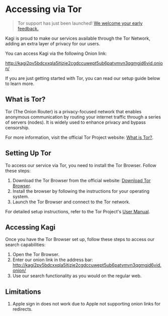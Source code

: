# Accessing via Tor

> Tor support has just been launched!
> [We welcome your early feedback.](https://help.kagi.com/kagi/support-and-community/)

Kagi is proud to make our services available through the Tor Network, adding an extra layer of privacy for our users.

You can access Kagi via the following Onion link:

http://kagi2pv5bdcxxqla5itjzje2cgdccuwept5ub6patvmvn3qgmgjd6vid.onion/

If you are just getting started with Tor, you can read our setup guide below to learn more.

## What is Tor?

Tor (The Onion Router) is a privacy-focused network that enables anonymous communication by routing your internet traffic through a series of servers (nodes).
It is widely used to enhance privacy and bypass censorship.

For more information, visit the official Tor Project website: [What is Tor?](https://www.torproject.org/about/overview).

## Setting Up Tor

To access our service via Tor, you need to install the Tor Browser. Follow these steps:

1. Download the Tor Browser from the official website: [Download Tor Browser](https://www.torproject.org/download/).
2. Install the browser by following the instructions for your operating system.
3. Launch the Tor Browser and connect to the Tor network.

For detailed setup instructions, refer to the Tor Project's [User Manual](https://tb-manual.torproject.org/).

## Accessing Kagi

Once you have the Tor Browser set up, follow these steps to access our search capabilities:

1. Open the Tor Browser.
2. Enter our onion link in the address bar: http://kagi2pv5bdcxxqla5itjzje2cgdccuwept5ub6patvmvn3qgmgjd6vid.onion/
3. Use our search functionality as you would on the regular web.

## Limitations
1. Apple sign in does not work due to Apple not supporting onion links for redirects.
